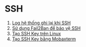 # SSH
1. [Log hệ thống ghi lại khi SSH](./SSH-test.md)
2. [Sử dụng Fail2Ban để bảo vệ SSH](./Fail2ban.md)
3. [Tạo SSH Key trên Linux](./SSH-Key-Linux.md)
4. [Tạo SSH Key bằng Mobaxterm](./SSH-Key-MobaXterm.md)